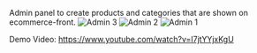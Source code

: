 Admin panel to create products and categories that are shown on ecommerce-front. 
![Admin 3](https://github.com/SrijayM/ecommerce-admin/assets/113636362/84a92479-bb8e-4612-9588-76b21e7ab61e)
![Admin 2](https://github.com/SrijayM/ecommerce-admin/assets/113636362/1f91fbc7-a84d-414c-a4a2-df0c94b9679f)
![Admin 1](https://github.com/SrijayM/ecommerce-admin/assets/113636362/41fea0f1-da2e-4d16-b7e2-24204668ec07)

Demo Video: https://www.youtube.com/watch?v=I7jtYYjxKgU
